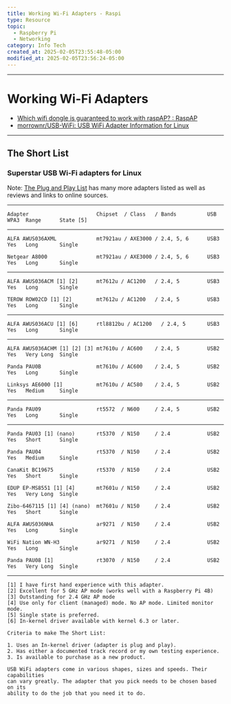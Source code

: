 ```yaml
---
title: Working Wi-Fi Adapters - Raspi
type: Resource
topic:
  - Raspberry Pi
  - Networking
category: Info Tech
created_at: 2025-02-05T23:55:48-05:00
modified_at: 2025-02-05T23:56:24-05:00
---
```

---
# Working Wi-Fi Adapters
- [Which wifi dongle is guaranteed to work with raspAP? : RaspAP](https://www.reddit.com/r/RaspAP/comments/ttm0nt/which_wifi_dongle_is_guaranteed_to_work_with/)
- [morrownr/USB-WiFi: USB WiFi Adapter Information for Linux](https://github.com/morrownr/USB-WiFi) 

---
## The Short List
### Superstar USB Wi-Fi adapters for Linux
Note: [The Plug and Play List](https://github.com/morrownr/USB-WiFi/blob/main/home/USB_WiFi_Adapters_that_are_supported_with_Linux_in-kernel_drivers.md) has many more adapters listed as well as reviews and links to online sources.

-----

```
Adapter                      Chipset  / Class   / Bands          USB  WPA3  Range      State [5]
```

-----

```
ALFA AWUS036AXML             mt7921au / AXE3000 / 2.4, 5, 6      USB3 Yes   Long       Single

Netgear A8000                mt7921au / AXE3000 / 2.4, 5, 6      USB3 Yes   Long       Single

```
-----

```
ALFA AWUS036ACM [1] [2]      mt7612u / AC1200   / 2.4, 5         USB3 Yes   Long       Single

TEROW ROW02CD [1] [2]        mt7612u / AC1200   / 2.4, 5         USB3 Yes   Long       Single

```

-----

```
ALFA AWUS036ACU [1] [6]      rtl8812bu / AC1200   / 2.4, 5       USB3 Yes   Long       Single
```


-----

```
ALFA AWUS036ACHM [1] [2] [3] mt7610u / AC600    / 2.4, 5         USB2 Yes   Very Long  Single

Panda PAU0B                  mt7610u / AC600    / 2.4, 5         USB2 Yes   Long       Single

Linksys AE6000 [1]           mt7610u / AC580    / 2.4, 5         USB2 Yes   Medium     Single

```

-----

```
Panda PAU09                  rt5572  / N600     / 2.4, 5         USB2 Yes   Long       Single

```
-----

```
Panda PAU03 [1] (nano)       rt5370  / N150     / 2.4            USB2 Yes   Short      Single

Panda PAU04                  rt5370  / N150     / 2.4            USB2 Yes   Medium     Single

CanaKit BC19675              rt5370  / N150     / 2.4            USB2 Yes   Short      Single

EDUP EP-MS8551 [1] [4]       mt7601u / N150     / 2.4            USB2 Yes   Very Long  Single

Zibo-6467115 [1] [4] (nano)  mt7601u / N150     / 2.4            USB2 Yes   Short      Single

ALFA AWUS036NHA              ar9271  / N150     / 2.4            USB2 Yes   Long       Single

WiFi Nation WN-H3            ar9271  / N150     / 2.4            USB2 Yes   Long       Single

Panda PAU08 [1]              rt3070  / N150     / 2.4            USB2 Yes   Very Long  Single
```

-----

```
[1] I have first hand experience with this adapter.
[2] Excellent for 5 GHz AP mode (works well with a Raspberry Pi 4B)
[3] Outstanding for 2.4 GHz AP mode
[4] Use only for client (managed) mode. No AP mode. Limited monitor mode.
[5] Single state is preferred.
[6] In-kernel driver available with kernel 6.3 or later.

Criteria to make The Short List: 

1. Uses an In-kernel driver (adapter is plug and play).
2. Has either a documented track record or my own testing experience.
3. Is available to purchase as a new product.

USB WiFi adapters come in various shapes, sizes and speeds. Their capabilities
can vary greatly. The adapter that you pick needs to be chosen based on its
ability to do the job that you need it to do.
```

